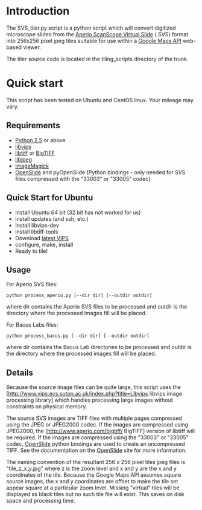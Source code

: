 Introduction
============

The SVS_tiler.py script is a python script which will convert digitized microscope slides from the [Aperio ScanScope Virtual Slide](http://openslide.org/formats/aperio/) (.SVS) format into 256x256 pixel jpeg tiles suitable for use within a [Google Maps API](http://code.google.com/apis/maps/) web-based viewer. 

The tiler source code is located in the tiling_scripts directory of the trunk.

Quick start
===========

This script has been tested on Ubuntu and CentOS linux. Your mileage may vary.

Requirements
------------

  * [Python 2.5](http://www.python.org/download/) or above
  * [libvips](http://www.vips.ecs.soton.ac.uk/vips-7.12/)
  * [libtiff](http://www.libtiff.org/) or [BigTIFF](http://www.aperio.com/bigtiff)
  * [libjpeg](http://www.ijg.org/)
  * [ImageMagick](http://www.imagemagick.org/)
  * [OpenSlide](http://openslide.org/) and pyOpenSlide (Python bindings - only needed for SVS files compressed with the "33003" or "33005" codec)

Quick Start for Ubuntu
----------------------

  * Install Ubuntu 64 bit (32 bit has not worked for us)
  * install updates (and ssh, etc.)
  * Install libvips-dev
  * install libtiff-tools
  * Download [latest VIPS](http://www.vips.ecs.soton.ac.uk/supported/)
  * configure, make, install
  * Ready to tile!



Usage
-----

For Aperio SVS files:

    python process_aperio.py [--dir dir] [--outdir outdir] 

where dir contains the Aperio SVS files to be processed and outdir is the directory where the processed images fill will be placed.


For Bacus Labs files:

    python process_bacus.py [--dir dir] [--outdir outdir] 

where dir contains the Bacus Lab directories to be processed and outdir is the directory where the processed images fill will be placed.

Details
-------

Because the source image files can be quite large, this script uses the [http://www.vips.ecs.soton.ac.uk/index.php?title=Libvips libvips image processing library] which handles processing large images without constraints on physical memory. 

The source SVS images are TIFF files with multiple pages compressed using the JPEG or  JPEG2000 codec. If the images are compressed using JPEG2000, the [http://www.aperio.com/bigtiff/ BigTIFF] version of libtiff will be required. If the images are compressed using the "33003" or "33005" codec, [OpenSlide](http://openslide.org/) python bindings are used to create an uncompressed TIFF. See the documentation on the [OpenSlide](http://openslide.org/formats/aperio/) site for more information.

The naming convention of the resultant 256 x 256 pixel tiles jpeg files is "tile_z_x_y.jpg" where z is the zoom level and x and y are the x and y coordinates of the tile. Because the Google Maps API assumes square source images, the x and y coordinates are offset to make the tile set appear square at a particular zoom level. Missing "virtual" tiles will be displayed as black tiles but no such tile file will exist. This saves on disk space and processing time.
